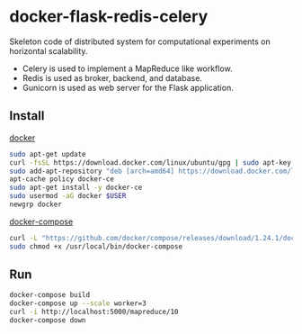 # docker-flask-redis-celery
Skeleton code of distributed system for computational experiments on horizontal scalability.
- Celery is used to implement a MapReduce like workflow.
- Redis is used as broker, backend, and database.
- Gunicorn is used as web server for the Flask application.
## Install
[docker](https://docs.docker.com/install/linux/linux-postinstall/)
```bash
sudo apt-get update
curl -fsSL https://download.docker.com/linux/ubuntu/gpg | sudo apt-key add -
sudo add-apt-repository "deb [arch=amd64] https://download.docker.com/linux/ubuntu $(lsb_release -cs) stable"
apt-cache policy docker-ce
sudo apt-get install -y docker-ce
sudo usermod -aG docker $USER
newgrp docker
```
[docker-compose](https://docs.docker.com/compose/install/)
```bash
curl -L "https://github.com/docker/compose/releases/download/1.24.1/docker-compose-$(uname -s)-$(uname -m)" -o /usr/local/bin/docker-compose
sudo chmod +x /usr/local/bin/docker-compose
```
## Run
```bash
docker-compose build
docker-compose up --scale worker=3
curl -i http://localhost:5000/mapreduce/10
docker-compose down
```